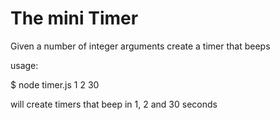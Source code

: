 # The mini Timer

Given a number of integer arguments create a timer that beeps

usage:

$ node timer.js 1 2 30

will create timers that beep in 1, 2 and 30 seconds
